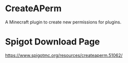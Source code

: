 # CreateAPerm
A Minecraft plugin to create new permissions for plugins.

# Spigot Download Page
https://www.spigotmc.org/resources/createaperm.51062/
